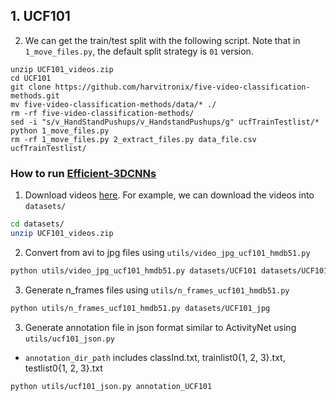 ## 1. UCF101
2. We can get the train/test split with the following script. Note that in `1_move_files.py`, the default split strategy is `01` version.
```
unzip UCF101_videos.zip 
cd UCF101
git clone https://github.com/harvitronix/five-video-classification-methods.git
mv five-video-classification-methods/data/* ./
rm -rf five-video-classification-methods/
sed -i "s/v_HandStandPushups/v_HandstandPushups/g" ucfTrainTestlist/*
python 1_move_files.py 
rm -rf 1_move_files.py 2_extract_files.py data_file.csv ucfTrainTestlist/
```
### How to run [Efficient-3DCNNs](https://github.com/okankop/Efficient-3DCNNs/)
1. Download videos [here](http://crcv.ucf.edu/data/UCF101.php). For example, we can download the videos into `datasets/`
```bash
cd datasets/
unzip UCF101_videos.zip
```
2. Convert from avi to jpg files using ```utils/video_jpg_ucf101_hmdb51.py```
```bash
python utils/video_jpg_ucf101_hmdb51.py datasets/UCF101 datasets/UCF101_jpg
```

3. Generate n_frames files using ```utils/n_frames_ucf101_hmdb51.py```
```bash
python utils/n_frames_ucf101_hmdb51.py datasets/UCF101_jpg
```

3. Generate annotation file in json format similar to ActivityNet using ```utils/ucf101_json.py```
  * ```annotation_dir_path``` includes classInd.txt, trainlist0{1, 2, 3}.txt, testlist0{1, 2, 3}.txt
```bash
python utils/ucf101_json.py annotation_UCF101
```
